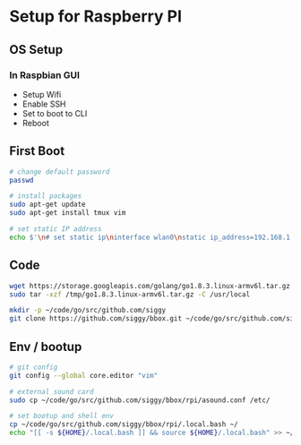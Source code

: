 # Setup for Raspberry PI

## OS Setup

### In Raspbian GUI

- Setup Wifi
- Enable SSH
- Set to boot to CLI
- Reboot

## First Boot

```bash
# change default password
passwd

# install packages
sudo apt-get update
sudo apt-get install tmux vim

# set static IP address
echo $'\n# set static ip\ninterface wlan0\nstatic ip_address=192.168.1.141/24\nstatic routers=192.168.1.1\nstatic domain_name_servers=192.168.1.1' | sudo tee --append /etc/dhcpcd.conf
```

## Code

```bash
wget https://storage.googleapis.com/golang/go1.8.3.linux-armv6l.tar.gz -O /tmp/go1.8.3.linux-armv6l.tar.gz
sudo tar -xzf /tmp/go1.8.3.linux-armv6l.tar.gz -C /usr/local

mkdir -p ~/code/go/src/github.com/siggy
git clone https://github.com/siggy/bbox.git ~/code/go/src/github.com/siggy/bbox
```

## Env / bootup


```bash
# git config
git config --global core.editor "vim"
```

```bash
# external sound card
sudo cp ~/code/go/src/github.com/siggy/bbox/rpi/asound.conf /etc/

# set bootup and shell env
cp ~/code/go/src/github.com/siggy/bbox/rpi/.local.bash ~/
echo "[[ -s ${HOME}/.local.bash ]] && source ${HOME}/.local.bash" >> ~/.bashrc
```
